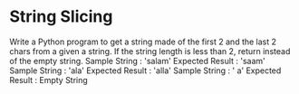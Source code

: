 # String Slicing
Write a Python program to get a string made of the 
first 2 and the last 2 chars from a given a string. 
If the string length is less than 2, return instead of the empty string.
Sample String : 'salam'
Expected Result : 'saam'
Sample String : 'ala'
Expected Result : 'alla'
Sample String : ' a'
Expected Result : Empty String